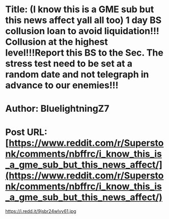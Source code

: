 # Title: (I know this is a GME sub but this news affect yall all too) 1 day BS collusion loan to avoid liquidation!!! Collusion at the highest level!!!Report this BS to the Sec. The stress test need to be set at a random date and not telegraph in advance to our enemies!!!
# Author: BluelightningZ7
# Post URL: [https://www.reddit.com/r/Superstonk/comments/nbffrc/i_know_this_is_a_gme_sub_but_this_news_affect/](https://www.reddit.com/r/Superstonk/comments/nbffrc/i_know_this_is_a_gme_sub_but_this_news_affect/)


https://i.redd.it/9jsbr24wlvy61.jpg